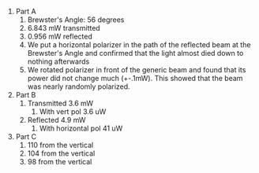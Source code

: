 1. Part A
	1. Brewster's Angle: 56 degrees
	2. 6.843 mW transmitted
	3. 0.956 mW reflected
	4. We put a horizontal polarizer in the path of the reflected beam at the Brewster's Angle and confirmed that the light almost died down to nothing afterwards
	5. We rotated polarizer in front of the generic beam and found that its power did not change much (+-.1mW). This showed that the beam was nearly randomly polarized.
2. Part B
	1. Transmitted 3.6 mW
		1. With vert pol 3.6 uW
	2. Reflected 4.9 mW
		1. With horizontal pol 41 uW
3. Part C
	1. 110 from the vertical
	2. 104 from the vertical
	3. 98 from the vertical